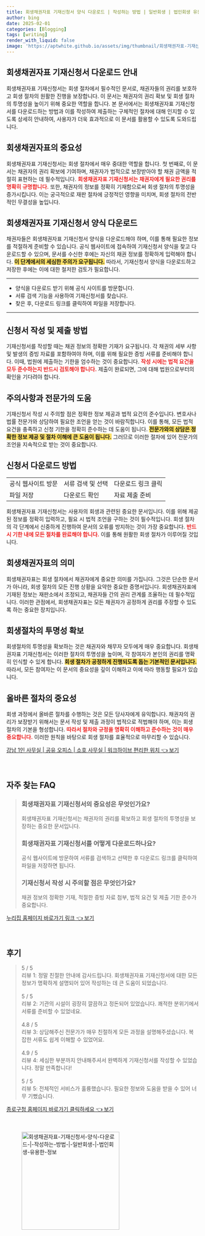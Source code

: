 ```yaml
---
title: 회생채권자표 기재신청서 양식 다운로드 | 작성하는 방법 | 일반회생 | 법인회생 유용한 정보
author: bing
date: 2025-02-01
categories: [Blogging]
tags: [writing]
render_with_liquid: false
image: 'https://aptwhite.github.io/assets/img/thumbnail/회생채권자표-기재신청서-양식-다운로드-|-작성하는-방법-|-일반회생-|-법인회생-유용한-정보.webp'
---
```



<h2 id='회생채권자표_기재신청서_안내'>회생채권자표 기재신청서 다운로드 안내</h2>

<p>회생채권자표 기재신청서는 회생 절차에서 필수적인 문서로, 채권자들의 권리를 보호하고 회생 절차의 원활한 진행을 보장합니다. 이 문서는 채권자의 권리 확보 및 회생 절차의 투명성을 높이기 위해 중요한 역할을 합니다. 본 문서에서는 회생채권자표 기재신청서를 다운로드하는 방법과 이를 작성하여 제출하는 구체적인 절차에 대해 인지할 수 있도록 상세히 안내하여, 사용자가 더욱 효과적으로 이 문서를 활용할 수 있도록 도와드립니다.</p>

<h2 id='회생채권자표의_중요성'>회생채권자표의 중요성</h2>

<p>회생채권자표 기재신청서는 회생 절차에서 매우 중대한 역할을 합니다. 첫 번째로, 이 문서는 채권자의 권리 확보에 기여하며, 채권자가 법적으로 보장받아야 할 채권 금액을 적절히 표현하는 데 필수적입니다. <b><span style="color: #ee2323;">회생채권자표 기재신청서는 채권자에게 필요한 권리를 명확히 규명합니다.</span></b> 또한, 채권자의 정보를 정확히 기재함으로써 회생 절차의 투명성을 증가시킵니다. 이는 궁극적으로 재판 절차에 긍정적인 영향을 미치며, 회생 절차의 전반적인 무결성을 높입니다.</p>

<h2 id='기재신청서_양식_다운로드'>회생채권자표 기재신청서 양식 다운로드</h2>

<p>채권자들은 회생채권자표 기재신청서 양식을 다운로드해야 하며, 이를 통해 필요한 정보를 적절하게 준비할 수 있습니다. 공식 웹사이트에 접속하여 기재신청서 양식을 찾고 다운로드할 수 있으며, 문서를 수신한 후에는 자신의 채권 정보를 정확하게 입력해야 합니다. <b><span style="background-color: #ffe066;">이 단계에서의 세심한 주의가 요구됩니다.</span></b> 따라서, 기재신청서 양식을 다운로드하고 저장한 후에는 이에 대한 철저한 검토가 필요합니다.</p>

<hr />

<ul>
    <li>양식을 다운로드 받기 위해 공식 사이트를 방문합니다.</li>
    <li>서류 검색 기능을 사용하여 기재신청서를 찾습니다.</li>
    <li>찾은 후, 다운로드 링크를 클릭하여 파일을 저장합니다.</li>
</ul>

<hr />

<h2 id='신청서_작성_및_제출_방법'>신청서 작성 및 제출 방법</h2>

<p>기재신청서를 작성할 때는 채권 정보의 정확한 기재가 요구됩니다. 각 채권의 세부 사항 및 발생의 증빙 자료를 포함하여야 하며, 이를 위해 필요한 증빙 서류를 준비해야 합니다. 이때, 법원에 제출하는 기한을 엄수하는 것이 중요합니다. <b><span style="color: #ee2323;">작성 시에는 법적 요건을 모두 준수하는지 반드시 검토해야 합니다.</span></b> 제출이 완료되면, 그에 대해 법원으로부터의 확인을 기다려야 합니다.</p>

<h2 id='주의사항과_전문가의_도움'>주의사항과 전문가의 도움</h2>

<p>기재신청서 작성 시 주의할 점은 정확한 정보 제공과 법적 요건의 준수입니다. 변호사나 법률 전문가와 상담하여 필요한 조언을 얻는 것이 바람직합니다. 이를 통해, 모든 법적 요건을 충족하고 신청 기한을 정확히 준수하는 데 도움이 됩니다. <b><span style="background-color: #ffe066;">전문가와의 상담은 정확한 정보 제공 및 절차 이해에 큰 도움이 됩니다.</span></b> 그러므로 이러한 절차에 있어 전문가의 조언을 지속적으로 받는 것이 중요합니다.</p>

<h2 id='신청서_다운로드_방법'>신청서 다운로드 방법</h2>

<table>
    <tr>
        <td>공식 웹사이트 방문</td>
        <td>서류 검색 및 선택</td>
        <td>다운로드 링크 클릭</td>
    </tr>
    <tr>
        <td>파일 저장</td>
        <td>다운로드 확인</td>
        <td>자료 제출 준비</td>
    </tr>
</table>

<p>회생채권자표 기재신청서는 사용자의 회생과 관련된 중요한 문서입니다. 이를 위해 제공된 정보를 정확히 입력하고, 필요 시 법적 조언을 구하는 것이 필수적입니다. 회생 절차의 각 단계에서 신중하게 진행하여 문서의 오류를 방지하는 것이 가장 중요합니다. <b><span style="color: #ee2323;">반드시 기한 내에 모든 절차를 완료해야 합니다.</span></b> 이를 통해 원활한 회생 절차가 이루어질 것입니다.</p>

<h2 id='회생채권자표_의미'>회생채권자표의 의미</h2>

<p>회생채권자표는 회생 절차에서 채권자에게 중요한 의미를 가집니다. 그것은 단순한 문서가 아니라, 회생 절차의 모든 진행 상황을 요약한 중요한 증명서입니다. 회생채권자표에 기재된 정보는 재판소에서 조정되고, 채권자들 간의 권리 관계를 조율하는 데 필수적입니다. 이러한 관점에서, 회생채권자표는 모든 채권자가 공정하게 권리를 주장할 수 있도록 하는 중요한 장치입니다.</p>

<h2 id='회생절차의_투명성_확보'>회생절차의 투명성 확보</h2>

<p>회생절차의 투명성을 확보하는 것은 채권자와 채무자 모두에게 매우 중요합니다. 회생채권자표 기재신청서는 이러한 절차의 투명성을 높이며, 각 참여자가 본인의 권리를 명확히 인식할 수 있게 합니다. <b><span style="background-color: #ffe066;">회생 절차가 공정하게 진행되도록 돕는 기본적인 문서입니다.</span></b> 따라서, 모든 참여자는 이 문서의 중요성을 깊이 이해하고 이에 따라 행동할 필요가 있습니다.</p>

<h2 id='올바른_절차의_중요성'>올바른 절차의 중요성</h2>

<p>회생 과정에서 올바른 절차를 수행하는 것은 모든 당사자에게 유익합니다. 채권자의 권리가 보장받기 위해서는 문서 작성 및 제출 과정이 법적으로 적법해야 하며, 이는 회생 절차의 기본을 형성합니다. <b><span style="color: #ee2323;">따라서 절차와 규정을 명확히 이해하고 준수하는 것이 매우 중요합니다.</span></b> 이러한 원칙을 바탕으로 회생 절차를 효율적으로 마무리할 수 있습니다.</p>


<p><a class="click-button" title="강남 1인 사무실 | 공유 오피스 | 소호 사무실 | 워크하이브 편리한 위치" href="https://aptwhite.github.io/posts/%EA%B0%95%EB%82%A8-1%EC%9D%B8-%EC%82%AC%EB%AC%B4%EC%8B%A4-%EA%B3%B5%EC%9C%A0-%EC%98%A4%ED%94%BC%EC%8A%A4-%EC%86%8C%ED%98%B8-%EC%82%AC%EB%AC%B4%EC%8B%A4-%EC%9B%8C%ED%81%AC%ED%95%98%EC%9D%B4%EB%B8%8C-%ED%8E%B8%EB%A6%AC%ED%95%9C-%EC%9C%84%EC%B9%98/" rel="dofollow">강남 1인 사무실 | 공유 오피스 | 소호 사무실 | 워크하이브 편리한 위치 👈 보기</a></p><br>
<h2 id='자주_찾는_FAQ'>자주 찾는 FAQ</h2>
<div itemscope="" itemtype="https://schema.org/FAQPage"> 
<blockquote> 
<div itemscope="" itemprop="mainEntity" itemtype="https://schema.org/Question"> 
<h3 itemprop="name">회생채권자표 기재신청서의 중요성은 무엇인가요?</h3> 
<div itemscope="" itemprop="acceptedAnswer" itemtype="https://schema.org/Answer"> 
<span itemprop="text"> 
<p>회생채권자표 기재신청서는 채권자의 권리를 확보하고 회생 절차의 투명성을 보장하는 중요한 문서입니다.</p> 
</span> 
</div> 
</div> 
<div itemscope="" itemprop="mainEntity" itemtype="https://schema.org/Question"> 
<h3 itemprop="name">회생채권자표 기재신청서를 어떻게 다운로드하나요?</h3> 
<div itemscope="" itemprop="acceptedAnswer" itemtype="https://schema.org/Answer"> 
<span itemprop="text"> 
<p>공식 웹사이트에 방문하여 서류를 검색하고 선택한 후 다운로드 링크를 클릭하여 파일을 저장하면 됩니다.</p> 
</span> 
</div> 
</div> 
<div itemscope="" itemprop="mainEntity" itemtype="https://schema.org/Question"> 
<h3 itemprop="name">기재신청서 작성 시 주의할 점은 무엇인가요?</h3> 
<div itemscope="" itemprop="acceptedAnswer" itemtype="https://schema.org/Answer"> 
<span itemprop="text"> 
<p>채권 정보의 정확한 기재, 적절한 증빙 자료 첨부, 법적 요건 및 제출 기한 준수가 중요합니다.</p> 
</span> 
</div> 
</div> 
</blockquote> 
</div>
<p><a class="click-button" title="누리집 홈페이지 바로가기 링크" href="https://aptwhite.github.io/posts/%EB%88%84%EB%A6%AC%EC%A7%91-%ED%99%88%ED%8E%98%EC%9D%B4%EC%A7%80-%EB%B0%94%EB%A1%9C%EA%B0%80%EA%B8%B0-%EB%A7%81%ED%81%AC/" rel="dofollow">누리집 홈페이지 바로가기 링크 👈 보기</a></p><br>
<h2 id='후기'>후기</h2>
<div itemscope itemtype="https://schema.org/Product">
  <blockquote>
  <div itemprop="review" itemscope itemtype="https://schema.org/Review">
      <div itemprop="reviewRating" itemscope itemtype="https://schema.org/Rating"> <span itemprop="ratingValue">5</span> / <span itemprop="bestRating">5</span> </div>
      <span itemprop="reviewBody">리뷰 1: 정말 친절한 안내에 감사드립니다. 회생채권자표 기재신청서에 대한 모든 정보가 명확하게 설명되어 있어 작성하는 데 큰 도움이 되었습니다.</span>
  </div>
  <br>
  <div itemprop="review" itemscope itemtype="https://schema.org/Review">
      <div itemprop="reviewRating" itemscope itemtype="https://schema.org/Rating"> <span itemprop="ratingValue">5</span> / <span itemprop="bestRating">5</span> </div>
      <span itemprop="reviewBody">리뷰 2: 기관의 시설이 굉장히 깔끔하고 정돈되어 있었습니다. 쾌적한 분위기에서 서류를 준비할 수 있었네요.</span>
  </div>
  <br>
  <div itemprop="review" itemscope itemtype="https://schema.org/Review">
      <div itemprop="reviewRating" itemscope itemtype="https://schema.org/Rating"> <span itemprop="ratingValue">4.8</span> / <span itemprop="bestRating">5</span> </div>
      <span itemprop="reviewBody">리뷰 3: 상담해주신 전문가가 매우 친절하게 모든 과정을 설명해주셨습니다. 복잡한 서류도 쉽게 이해할 수 있었어요.</span>
  </div>
  <br>
  <div itemprop="review" itemscope itemtype="https://schema.org/Review">
      <div itemprop="reviewRating" itemscope itemtype="https://schema.org/Rating"> <span itemprop="ratingValue">4.9</span> / <span itemprop="bestRating">5</span> </div>
      <span itemprop="reviewBody">리뷰 4: 세심한 부분까지 안내해주셔서 완벽하게 기재신청서를 작성할 수 있었습니다. 정말 만족합니다!</span>
  </div>
  <br>
  <div itemprop="review" itemscope itemtype="https://schema.org/Review">
      <div itemprop="reviewRating" itemscope itemtype="https://schema.org/Rating"> <span itemprop="ratingValue">5</span> / <span itemprop="bestRating">5</span> </div>
      <span itemprop="reviewBody">리뷰 5: 전체적인 서비스가 훌륭했습니다. 필요한 정보와 도움을 받을 수 있어 너무 기뻤습니다.</span>
  </div>
  </blockquote>
</div>
<p><a class="click-button" title="종로구청 홈페이지 바로가기 클릭하세요" href="https://aptwhite.github.io/posts/%EC%A2%85%EB%A1%9C%EA%B5%AC%EC%B2%AD-%ED%99%88%ED%8E%98%EC%9D%B4%EC%A7%80-%EB%B0%94%EB%A1%9C%EA%B0%80%EA%B8%B0-%ED%81%B4%EB%A6%AD%ED%95%98%EC%84%B8%EC%9A%94/" rel="dofollow">종로구청 홈페이지 바로가기 클릭하세요 👈 보기</a></p><br>
<figure class="image"><img src="https://aptwhite.github.io/assets/img/thumbnail/회생채권자표-기재신청서-양식-다운로드-|-작성하는-방법-|-일반회생-|-법인회생-유용한-정보.webp" alt="회생채권자표-기재신청서-양식-다운로드-|-작성하는-방법-|-일반회생-|-법인회생-유용한-정보" width="256" height="256"></figure>